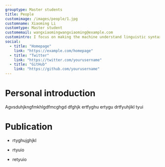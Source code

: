 ```yaml
---
grouptype: Master students
title: People
customimage: /images/people/1.jpg
customname: Xiaoming Li
customtype: Master student
customemail: wangxiaomingwangxiaoming@example.com
customintro: I focus on making the machine understand linguistic syntax and semantic I focus on making the machine understand linguistic syntax and semantic
social:
  - title: "Homepage"
    link: "https://example.com/homepage"
  - title: "Twitter"
    link: "https://twitter.com/yourusername"
  - title: "GitHub"
    link: "https://github.com/yourusername"
---
```


# Personal introduction
Agvsduhjkngfmkhlgdfmcghgd dfghjk ertfyghu ertygu drtfyuhjikl tyui



# Publication
- rtyghujghjkl

- rtyuio

- retyuio

